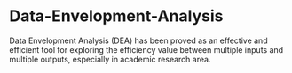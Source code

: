 # Data-Envelopment-Analysis
Data Envelopment Analysis (DEA) has been proved as an effective and efficient tool for exploring the efficiency value between multiple inputs and multiple outputs, especially in academic research area.
